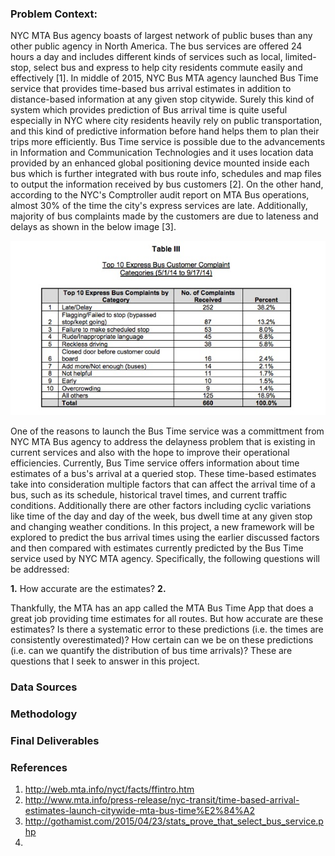 ### Problem Context:
NYC MTA Bus agency boasts of largest network of public buses than any other public agency in North America. The bus services are offered 24 hours a day and includes different kinds of services such as local, limited-stop, select bus and express to help city residents commute easily and effectively [1]. In middle of 2015, NYC Bus MTA agency launched Bus Time service that provides time-based bus arrival estimates in addition to distance-based information at any given stop citywide. Surely this kind of system which provides prediction of Bus arrival time is quite useful especially in NYC where city residents heavily rely on public transportation, and this kind of predictive information before hand helps them to plan their trips more efficiently. Bus Time service is possible due to the advancements in Information and Communication Technologies and it uses location data provided by an enhanced global positioning device mounted inside each bus which is further integrated with bus route info, schedules and map files to output the information received by bus customers [2]. On the other hand, according to the NYC's Comptroller audit report on MTA Bus operations, almost 30% of the time the city's express services are late. Additionally, majority of bus complaints made by the customers are due to lateness and delays as shown in the below image [3].

<p align="center">
  <img src="buscustomercomplaint.jpeg">
</p>

One of the reasons to launch the Bus Time service was a committment from NYC MTA Bus agency to address the delayness problem that is existing in current services and also with the hope to improve their operational efficiencies. Currently, Bus Time service offers information about time estimates of a bus's arrival at a queried stop. These time-based estimates take into consideration multiple factors that can affect the arrival time of a bus, such as its schedule, historical travel times, and current traffic conditions. Additionally there are other factors including cyclic variations like time of the day and day of the week, bus dwell time at any given stop and changing weather conditions. In this project, a new framework will be explored to predict the bus arrival times using the earlier discussed factors and then compared with estimates currently predicted by the Bus Time service used by NYC MTA agency. Specifically, the following questions will be addressed: 

__1.__ How accurate are the estimates?
__2.__ 

Thankfully, the MTA has an app called the MTA Bus Time App that does a great job providing time estimates for all routes. But how accurate are these estimates? Is there a systematic error to these predictions (i.e. the times are consistently overestimated)? How certain can we be on these predictions (i.e. can we quantify the distribution of bus time arrivals)? These are questions that I seek to answer in this project.

### Data Sources

### Methodology

### Final Deliverables

### References
1. http://web.mta.info/nyct/facts/ffintro.htm
2. http://www.mta.info/press-release/nyc-transit/time-based-arrival-estimates-launch-citywide-mta-bus-time%E2%84%A2
3. http://gothamist.com/2015/04/23/stats_prove_that_select_bus_service.php
4. 
